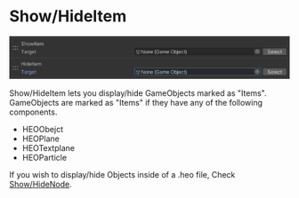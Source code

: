 
# Show/HideItem
![ShowHideItem](img/ShowHideItem.jpg)

Show/HideItem lets you display/hide GameObjects marked as "Items".
GameObjects are marked as "Items" if they have any of the following components.

- HEOObejct
- HEOPlane
- HEOTextplane
- HEOParticle

If you wish to display/hide Objects inside of a .heo file, Check [Show/HideNode](ShowHideNode.md).
